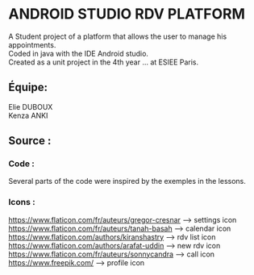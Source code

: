# ANDROID STUDIO RDV PLATFORM

A Student project of a platform that allows the user to manage his appointments.   
Coded in java with the IDE Android studio.   
Created as a unit project in the 4th year ... at ESIEE Paris.    

## Équipe:
Elie DUBOUX   
Kenza ANKI


## Source :

### Code :
Several parts of the code were inspired by the exemples in the lessons.   

### Icons :   
https://www.flaticon.com/fr/auteurs/gregor-cresnar --> settings icon    
https://www.flaticon.com/fr/auteurs/tanah-basah --> calendar icon   
https://www.flaticon.com/authors/kiranshastry --> rdv list icon   
https://www.flaticon.com/authors/arafat-uddin --> new rdv icon   
https://www.flaticon.com/fr/auteurs/sonnycandra --> call icon   
https://www.freepik.com/ --> profile icon   


